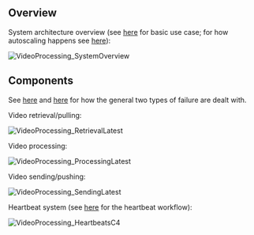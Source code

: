 ## Overview

System architecture overview (see [here](workflow.md#client-requests-processing-of-video) for basic use case; for how autoscaling happens see [here](workflow.md#autoscaling-workflow)):

![VideoProcessing_SystemOverview](https://github.com/S24-Capstone-Distributed/General-4020/assets/76976043/d409785e-9d63-46fc-a482-899716af5004)

## Components

See [here](workflow.md#error-handling-functional-container-error) and [here](workflow.md#error-handling-container-failure) for how the general two types of failure are dealt with.

Video retrieval/pulling:

![VideoProcessing_RetrievalLatest](https://github.com/S24-Capstone-Distributed/General-4020/assets/76976043/107f3c53-91bb-4518-839f-ee7df3c75605)

Video processing:

![VideoProcessing_ProcessingLatest](https://github.com/S24-Capstone-Distributed/General-4020/assets/76976043/5b1a4188-c74e-40c3-b795-80ae70b171ab)

Video sending/pushing:

![VideoProcessing_SendingLatest](https://github.com/S24-Capstone-Distributed/General-4020/assets/76976043/dadfd500-9976-4fe3-a608-4c46ef1cdbb7)

Heartbeat system (see [here](workflow.md#gossip-based-heartbeat-protocol-between-containerspods) for the heartbeat workflow):

![VideoProcessing_HeartbeatsC4](https://github.com/S24-Capstone-Distributed/General-4020/assets/76976043/90feb73b-d37d-4202-8f4e-41337aca8514)
